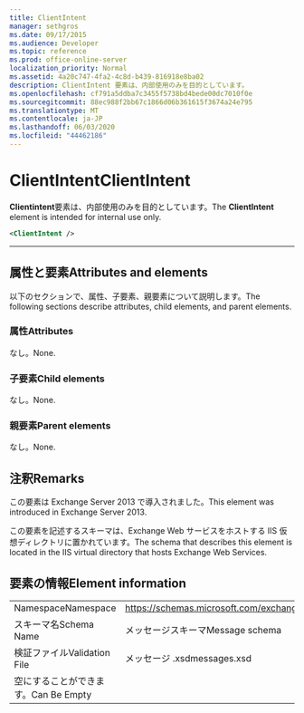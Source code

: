 ```yaml
---
title: ClientIntent
manager: sethgros
ms.date: 09/17/2015
ms.audience: Developer
ms.topic: reference
ms.prod: office-online-server
localization_priority: Normal
ms.assetid: 4a20c747-4fa2-4c8d-b439-816918e8ba02
description: ClientIntent 要素は、内部使用のみを目的としています。
ms.openlocfilehash: cf791a5ddba7c3455f5738bd4bede00dc7010f0e
ms.sourcegitcommit: 88ec988f2bb67c1866d06b361615f3674a24e795
ms.translationtype: MT
ms.contentlocale: ja-JP
ms.lasthandoff: 06/03/2020
ms.locfileid: "44462186"
---
```

# <a name="clientintent"></a><span data-ttu-id="4a6b1-103">ClientIntent</span><span class="sxs-lookup"><span data-stu-id="4a6b1-103">ClientIntent</span></span>

<span data-ttu-id="4a6b1-104">**Clientintent**要素は、内部使用のみを目的としています。</span><span class="sxs-lookup"><span data-stu-id="4a6b1-104">The **ClientIntent** element is intended for internal use only.</span></span> 
  
```XML
<ClientIntent />
```

 ****
## <a name="attributes-and-elements"></a><span data-ttu-id="4a6b1-105">属性と要素</span><span class="sxs-lookup"><span data-stu-id="4a6b1-105">Attributes and elements</span></span>

<span data-ttu-id="4a6b1-106">以下のセクションで、属性、子要素、親要素について説明します。</span><span class="sxs-lookup"><span data-stu-id="4a6b1-106">The following sections describe attributes, child elements, and parent elements.</span></span>
  
### <a name="attributes"></a><span data-ttu-id="4a6b1-107">属性</span><span class="sxs-lookup"><span data-stu-id="4a6b1-107">Attributes</span></span>

<span data-ttu-id="4a6b1-108">なし。</span><span class="sxs-lookup"><span data-stu-id="4a6b1-108">None.</span></span>
  
### <a name="child-elements"></a><span data-ttu-id="4a6b1-109">子要素</span><span class="sxs-lookup"><span data-stu-id="4a6b1-109">Child elements</span></span>

<span data-ttu-id="4a6b1-110">なし。</span><span class="sxs-lookup"><span data-stu-id="4a6b1-110">None.</span></span>
  
### <a name="parent-elements"></a><span data-ttu-id="4a6b1-111">親要素</span><span class="sxs-lookup"><span data-stu-id="4a6b1-111">Parent elements</span></span>

<span data-ttu-id="4a6b1-112">なし。</span><span class="sxs-lookup"><span data-stu-id="4a6b1-112">None.</span></span>
  
## <a name="remarks"></a><span data-ttu-id="4a6b1-113">注釈</span><span class="sxs-lookup"><span data-stu-id="4a6b1-113">Remarks</span></span>

<span data-ttu-id="4a6b1-114">この要素は Exchange Server 2013 で導入されました。</span><span class="sxs-lookup"><span data-stu-id="4a6b1-114">This element was introduced in Exchange Server 2013.</span></span>
  
<span data-ttu-id="4a6b1-115">この要素を記述するスキーマは、Exchange Web サービスをホストする IIS 仮想ディレクトリに置かれています。</span><span class="sxs-lookup"><span data-stu-id="4a6b1-115">The schema that describes this element is located in the IIS virtual directory that hosts Exchange Web Services.</span></span>
  
## <a name="element-information"></a><span data-ttu-id="4a6b1-116">要素の情報</span><span class="sxs-lookup"><span data-stu-id="4a6b1-116">Element information</span></span>

|||
|:-----|:-----|
|<span data-ttu-id="4a6b1-117">Namespace</span><span class="sxs-lookup"><span data-stu-id="4a6b1-117">Namespace</span></span>  <br/> |https://schemas.microsoft.com/exchange/services/2006/messages  <br/> |
|<span data-ttu-id="4a6b1-118">スキーマ名</span><span class="sxs-lookup"><span data-stu-id="4a6b1-118">Schema Name</span></span>  <br/> |<span data-ttu-id="4a6b1-119">メッセージスキーマ</span><span class="sxs-lookup"><span data-stu-id="4a6b1-119">Message schema</span></span>  <br/> |
|<span data-ttu-id="4a6b1-120">検証ファイル</span><span class="sxs-lookup"><span data-stu-id="4a6b1-120">Validation File</span></span>  <br/> |<span data-ttu-id="4a6b1-121">メッセージ .xsd</span><span class="sxs-lookup"><span data-stu-id="4a6b1-121">messages.xsd</span></span>  <br/> |
|<span data-ttu-id="4a6b1-122">空にすることができます。</span><span class="sxs-lookup"><span data-stu-id="4a6b1-122">Can Be Empty</span></span>  <br/> ||
   

